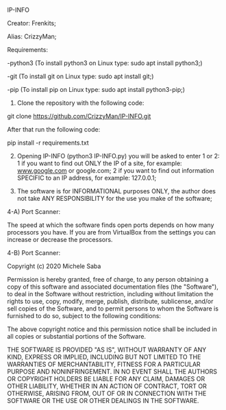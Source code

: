 IP-INFO

Creator: Frenkits;

Alias: CrizzyMan;

Requirements:

-python3 (To install python3 on Linux type: sudo apt install python3;)

-git (To install git on Linux type: sudo apt install git;)

-pip (To install pip on Linux type: sudo apt install python3-pip;)

1) Clone the repository with the following code:

git clone https://github.com/CrizzyMan/IP-INFO.git

After that run the following code: 

pip install -r requirements.txt

2) Opening IP-INFO (python3 IP-INFO.py) you will be asked to enter 1 or 2: 1 if you want to find out ONLY the IP of a site, for example: www.google.com or google.com; 2 if you want to find out information SPECIFIC to an IP address, for example: 127.0.0.1;

3) The software is for INFORMATIONAL purposes ONLY, the author does not take ANY RESPONSIBILITY for the use you make of the software;

4-A) Port Scanner:

The speed at which the software finds open ports depends on how many processors you have. 
If you are from VirtualBox from the settings you can increase or decrease the processors.

4-B) Port Scanner:

   Copyright (c) 2020 Michele Saba
   
   Permission is hereby granted, free of charge, to any person obtaining a copy
   of this software and associated documentation files (the "Software"), to deal
   in the Software without restriction, including without limitation the rights
   to use, copy, modify, merge, publish, distribute, sublicense, and/or sell
   copies of the Software, and to permit persons to whom the Software is
   furnished to do so, subject to the following conditions:

   The above copyright notice and this permission notice shall be included in all
   copies or substantial portions of the Software.

   THE SOFTWARE IS PROVIDED "AS IS", WITHOUT WARRANTY OF ANY KIND, EXPRESS OR
   IMPLIED, INCLUDING BUT NOT LIMITED TO THE WARRANTIES OF MERCHANTABILITY,
   FITNESS FOR A PARTICULAR PURPOSE AND NONINFRINGEMENT. IN NO EVENT SHALL THE
   AUTHORS OR COPYRIGHT HOLDERS BE LIABLE FOR ANY CLAIM, DAMAGES OR OTHER
   LIABILITY, WHETHER IN AN ACTION OF CONTRACT, TORT OR OTHERWISE, ARISING FROM,
   OUT OF OR IN CONNECTION WITH THE SOFTWARE OR THE USE OR OTHER DEALINGS IN THE
   SOFTWARE.
